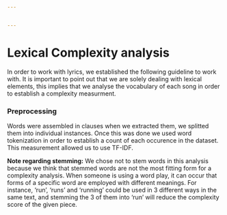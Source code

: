 ```yaml
---


---
```


<h1 id="lexical-complexity-analysis">Lexical Complexity analysis</h1>
<p>In order to work with lyrics, we established the following guideline to work with. It is important to point out that we are solely dealing with lexical elements, this implies that we analyse the vocabulary of each song in order to establish a complexity measurment.</p>
<h3 id="preprocessing">Preprocessing</h3>
<p>Words were assembled in clauses when we extracted them, we  splitted them into individual instances. Once this was done we used word tokenization in order to establish a count of each occurence in the dataset. This measurement allowed us to use TF-IDF.</p>
<p><strong>Note regarding stemming:</strong>  We chose not to stem words in this analysis because we think that stemmed words are not the most fitting form for a complexity analysis. When someone is using a word play, it can occur that forms of a specific word are employed with different meanings. For instance, ‘run’, ‘runs’ and ‘running’ could be used in 3 different ways in the same text, and stemming the 3 of them into ‘run’ will reduce the complexity score of the given piece.</p>

